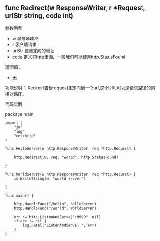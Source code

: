 ## func Redirect(w ResponseWriter, r *Request, urlStr string, code int) 

参数列表

- w 服务器响应
- r 客户端请求
- urlStr 要重定向的地址
- code 定义在http里面，一般我们可以使用http.StatusFound

返回值：

- 无

功能说明：
Redirect告诉request重定向到一个url,这个URL可以是请求路径的的相对路径。

代码实例

  package main
	
	import (
		"io"
		"log"
		"net/http"
	)
	
	func HelloServer(w http.ResponseWriter, req *http.Request) {
	
		http.Redirect(w, req, "world", http.StatusFound)
	
	}
	
	func WorldServer(w http.ResponseWriter, req *http.Request) {
		io.WriteString(w, "world server")
	
	}
	
	func main() {
	
		http.HandleFunc("/hello", HelloServer)
		http.HandleFunc("/world", WorldServer)
	
		err := http.ListenAndServe(":9999", nil)
		if err != nil {
			log.Fatal("ListenAndServe: ", err)
		}
	}



